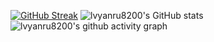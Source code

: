 [![GitHub Streak](https://github-readme-streak-stats.herokuapp.com?user=lvyanru8200&theme=black-ice&locale=zh&date_format=%5BY.%5Dn.j)](https://git.io/streak-stats)
![lvyanru8200's GitHub stats](https://github-readme-stats.vercel.app/api?username=lvyanru8200&show_icons=true&theme=algolia&locale=cn)
![lvyanru8200's github activity graph](https://activity-graph.herokuapp.com/graph?username=lvyanru8200&theme=dracula)

